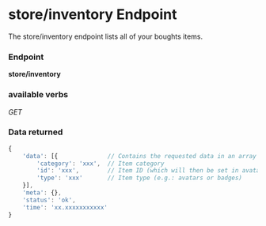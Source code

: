 # store/inventory Endpoint

The store/inventory endpoint lists all of your boughts items.

### Endpoint

**store/inventory**

### available verbs

_GET_

### Data returned

```js
{
    'data': [{              // Contains the requested data in an array of objects
        'category': 'xxx',  // Item category
        'id': 'xxx',        // Item ID (which will then be set in avatarID for avatars and badge for badges)
        'type': 'xxx'       // Item type (e.g.: avatars or badges)
    }],
    'meta': {},
    'status': 'ok',
    'time': 'xx.xxxxxxxxxxx'
}
```